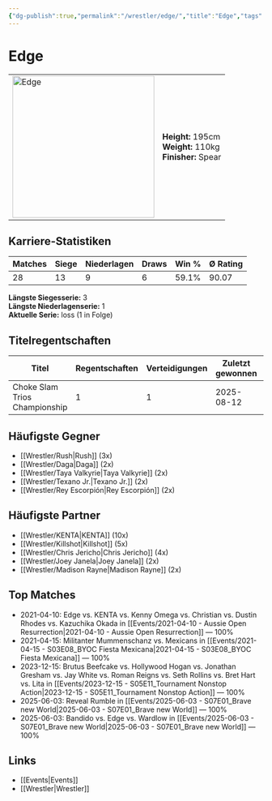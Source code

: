 ```yaml
---
{"dg-publish":true,"permalink":"/wrestler/edge/","title":"Edge","tags":["wrestler"],"noteIcon":""}
---
```



# Edge

<table>
        <tr>
        <td><img src="https://github.com/CptSpaulding1980/choke-slam-wrestling/releases/download/images/Edge.png" width="280" alt="Edge"></td>
        <td>
        <b>Height:</b> 195cm<br>
        <b>Weight:</b> 110kg<br>
        <b>Finisher:</b> Spear<br>
        </td>
        </tr>
        </table>
        
## Karriere-Statistiken

| Matches | Siege | Niederlagen | Draws | Win % | Ø Rating |
|---------|-------|-------------|-------|-------|-----------|
| 28 | 13 | 9 | 6 | 59.1% | 90.07 |

**Längste Siegesserie:** 3<br>**Längste Niederlagenserie:** 1<br>**Aktuelle Serie:** loss (1 in Folge)

## Titelregentschaften
| Titel | Regentschaften | Verteidigungen | Zuletzt gewonnen | Aktuell |
|-------|---------------|----------------|------------------|---------|
| Choke Slam Trios Championship | 1 | 1 | 2025-08-12 |  |


## Häufigste Gegner
- [[Wrestler/Rush\|Rush]] (3x)
- [[Wrestler/Daga\|Daga]] (2x)
- [[Wrestler/Taya Valkyrie\|Taya Valkyrie]] (2x)
- [[Wrestler/Texano Jr.\|Texano Jr.]] (2x)
- [[Wrestler/Rey Escorpión\|Rey Escorpión]] (2x)

## Häufigste Partner
- [[Wrestler/KENTA\|KENTA]] (10x)
- [[Wrestler/Killshot\|Killshot]] (5x)
- [[Wrestler/Chris Jericho\|Chris Jericho]] (4x)
- [[Wrestler/Joey Janela\|Joey Janela]] (2x)
- [[Wrestler/Madison Rayne\|Madison Rayne]] (2x)

## Top Matches
- 2021-04-10: Edge vs. KENTA vs. Kenny Omega vs. Christian vs. Dustin Rhodes vs. Kazuchika Okada in [[Events/2021-04-10 - Aussie Open Resurrection\|2021-04-10 - Aussie Open Resurrection]] — 100%
- 2021-04-15: Militanter Mummenschanz vs. Mexicans in [[Events/2021-04-15 - S03E08_BYOC Fiesta Mexicana\|2021-04-15 - S03E08_BYOC Fiesta Mexicana]] — 100%
- 2023-12-15: Brutus Beefcake vs. Hollywood Hogan vs. Jonathan Gresham vs. Jay White vs. Roman Reigns vs. Seth Rollins vs. Bret Hart vs. Lita in [[Events/2023-12-15 - S05E11_Tournament Nonstop Action\|2023-12-15 - S05E11_Tournament Nonstop Action]] — 100%
- 2025-06-03: Reveal Rumble in [[Events/2025-06-03 - S07E01_Brave new World\|2025-06-03 - S07E01_Brave new World]] — 100%
- 2025-06-03: Bandido vs. Edge vs. Wardlow in [[Events/2025-06-03 - S07E01_Brave new World\|2025-06-03 - S07E01_Brave new World]] — 100%

## Links
- [[Events\|Events]]
- [[Wrestler\|Wrestler]]
